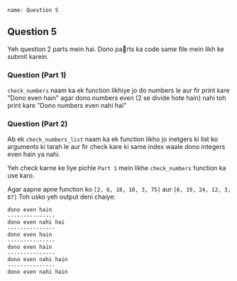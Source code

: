 ```ngMeta
name: Question 5

```
## Question 5

Yeh question 2 parts mein hai. Dono parts ka code same file mein likh ke submit karein.

###  Question (Part 1)

`check_numbers` naam ka ek function likhiye jo do numbers le aur fir print kare "Dono even hain" agar dono numbers even (2 se divide hote hain) nahi toh print kare "Dono numbers even nahi hai"



###  Question (Part 2)
Ab ek `check_numbers_list` naam ka ek function likho jo inetgers ki list ko arguments ki tarah le aur fir check kare ki same index waale dono integers even hain ya nahi.

Yeh check karne ke liye pichle `Part 1` mein likhe `check_numbers` function ka use karo.

Agar aapne apne function ko `[2, 6, 18, 10, 3, 75]` aur `[6, 19, 24, 12, 3, 87]` Toh usko yeh output deni chaiye:

```
dono even hain
---------------
dono even nahi hai
---------------
dono even hain
---------------
dono even hain
---------------
dono even nahi hain
---------------
dono even nahi hain
 ```
